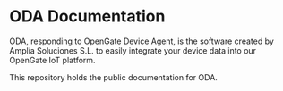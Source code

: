 # ODA Documentation

ODA, responding to OpenGate Device Agent, is the software created by Amplía Soluciones S.L. to easily integrate your device data into our OpenGate IoT platform.

This repository holds the public documentation for ODA.
